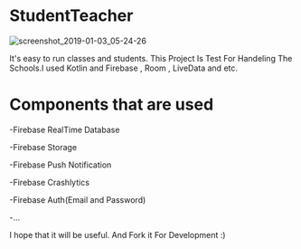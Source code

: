 # StudentTeacher


![screenshot_2019-01-03_05-24-26](https://user-images.githubusercontent.com/26750131/50633206-79497600-0f18-11e9-9dbe-9360b2d6acba.png)

It's easy to run classes and students.
This Project Is Test For Handeling The Schools.I used Kotlin and Firebase , Room , LiveData and etc.


# Components that are used
  -Firebase RealTime Database
  
  -Firebase Storage
  
  -Firebase Push  Notification
  
  -Firebase Crashlytics
  
  -Firebase Auth(Email and Password)
  
  -...
  
  


I hope that it will be useful.
And Fork it For Development :)
